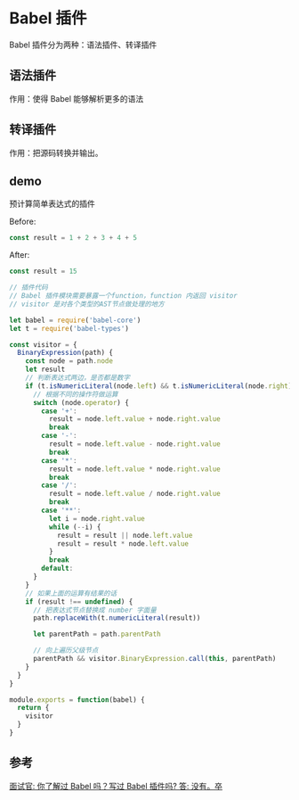 # Babel 插件

Babel 插件分为两种：语法插件、转译插件

## 语法插件

作用：使得 Babel 能够解析更多的语法

## 转译插件

作用：把源码转换并输出。

## demo

预计算简单表达式的插件

Before:

```js
const result = 1 + 2 + 3 + 4 + 5
```

After:

```js
const result = 15
```

```js
// 插件代码
// Babel 插件模块需要暴露一个function，function 内返回 visitor
// visitor 是对各个类型的AST节点做处理的地方

let babel = require('babel-core')
let t = require('babel-types')

const visitor = {
  BinaryExpression(path) {
    const node = path.node
    let result
    // 判断表达式两边，是否都是数字
    if (t.isNumericLiteral(node.left) && t.isNumericLiteral(node.right)) {
      // 根据不同的操作符做运算
      switch (node.operator) {
        case '+':
          result = node.left.value + node.right.value
          break
        case '-':
          result = node.left.value - node.right.value
          break
        case '*':
          result = node.left.value * node.right.value
          break
        case '/':
          result = node.left.value / node.right.value
          break
        case '**':
          let i = node.right.value
          while (--i) {
            result = result || node.left.value
            result = result * node.left.value
          }
          break
        default:
      }
    }
    // 如果上面的运算有结果的话
    if (result !== undefined) {
      // 把表达式节点替换成 number 字面量
      path.replaceWith(t.numericLiteral(result))

      let parentPath = path.parentPath

      // 向上遍历父级节点
      parentPath && visitor.BinaryExpression.call(this, parentPath)
    }
  }
}

module.exports = function(babel) {
  return {
    visitor
  }
}
```

## 参考

[面试官: 你了解过 Babel 吗？写过 Babel 插件吗? 答: 没有。卒](https://juejin.im/post/5a9315e46fb9a0633a711f25)
